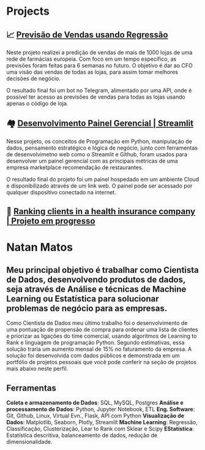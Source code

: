 # Projects

## 📈  [Previsão de Vendas usando Regressão](https://github.com/natan-matos/sales-prediction)

Neste projeto realizei a predição de vendas de mais de 1000 lojas de uma rede de farmácias europeia. Com foco em um tempo específico, as previsões foram feitas para 6 semanas no futuro. O objetivo é dar ao CFO uma visão das vendas de todas as lojas, para assim tomar melhores decisões de negócio.

O resultado final foi um bot no Telegram, alimentado por uma API, onde é possível ter acesso as previsões de vendas para todas as lojas usando apenas o código de loja.

## 🏘 [Desenvolvimento Painel Gerencial | Streamlit](https://github.com/natan-matos/foodzone)

Nesse projeto, os conceitos de Programação em Python, manipulação de dados, pensamento estratégico e lógica de negócio, junto com ferramentas de desenvolvimetno web como o Streamlit e Github, foram usados para desenvolver um painel gerencial com as principais métricas de uma empresa marketplace recomendação de restaurantes.

O resultado final do projeto foi um painel hospedado em um ambiente Cloud e disponibilizado através de um link web. O painel pode ser acessado por qualquer dispositivo conectado na internet.

## 📒 [Ranking clients in a health insurance company | Projeto em progresso ](https://github.com/natan-matos/health-insurance)

# Natan Matos

## Meu principal objetivo é trabalhar como Cientista de Dados, desenvolvendo produtos de dados, seja através de Análise e técnicas de Machine Learning ou Estatística para solucionar problemas de negócio para as empresas.

Como Cientista de Dados meu último trabalho foi o desenvolvimento de uma pontuação de propensão de compra para ordenar uma lista de clientes e priorizar as ligações do time comercial, usando algoritmos de Learning to Rank e linguagem de programação Python. Segundo estimativas, essa solução traria um aumento mensal de 15% no faturamento da empresa. A solução foi desenvolvida com dados públicos e demonstrada em um portfólio de projetos pessoais que você pode conferir na seção de projetos mais abaixo neste perfil.

## Ferramentas
**Coleta e armazenamento de Dados**: SQL, MySQL, Postgres
**Análise e processamento de Dados**: Python, Jupyter Notebook, ETL
**Eng. Software**: Git, Github, Linux, Virtual Evn., Flask, API com Python
**Visualização de Dados**: Matplotlib, Seaborn, Plotly, Streamlit
**Machine Learning**: Regressão, Classificação, Clusterização, Lear to Rank com Sklear e Scipy
**EStatística**: Estatística descritiva, balanceamento de dados, redução de dimensionalidade.
